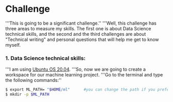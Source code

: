 # Challenge
'''This is going to be a significant challenge.''
'''Well, this challenge has three areas to measure my skills. The first one is about Data Science technical skills, and the second and the third challenges are about "Technical writing" and personal questions that will help me get to know myself.

### 1. Data Science technical skills:
'''I am using [Ubuntu OS 20.04](https://ubuntu.com/).
'''So, now we are going to create a workspace for our machine learning project.
'''Go to the terminal and type the following commands:''
```sh
$ export ML_PATH= "$HOME/ml"      #you can change the path if you prefer
$ mkdir -p $ML_PATH
```

